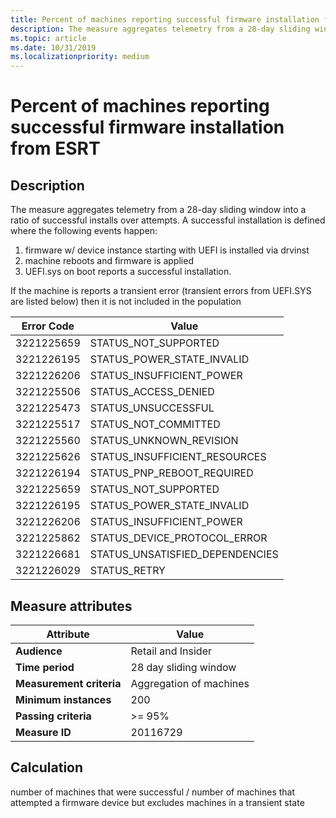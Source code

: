 ```yaml
---
title: Percent of machines reporting successful firmware installation from ESRT
description: The measure aggregates telemetry from a 28-day sliding window into a ratio of successful installs over attempts
ms.topic: article
ms.date: 10/31/2019
ms.localizationpriority: medium
---
```

 
# Percent of machines reporting successful firmware installation from ESRT

## Description

The measure aggregates telemetry from a 28-day sliding window into a ratio of successful installs over attempts.
A successful installation is defined where the following events happen:

1. firmware w/ device instance starting with UEFI is installed via drvinst
2. machine reboots and firmware is applied
3. UEFI.sys on boot reports a successful installation.


If the machine is reports a transient error (transient errors from UEFI.SYS are listed below) then it is not included in the population

|Error Code|Value|
|----|----|
|3221225659| STATUS_NOT_SUPPORTED|
|3221226195| STATUS_POWER_STATE_INVALID|
|3221226206| STATUS_INSUFFICIENT_POWER|
|3221225506| STATUS_ACCESS_DENIED|
|3221225473| STATUS_UNSUCCESSFUL|
|3221225517| STATUS_NOT_COMMITTED|
|3221225560| STATUS_UNKNOWN_REVISION|
|3221225626| STATUS_INSUFFICIENT_RESOURCES|
|3221226194| STATUS_PNP_REBOOT_REQUIRED|
|3221225659| STATUS_NOT_SUPPORTED|
|3221226195| STATUS_POWER_STATE_INVALID|
|3221226206| STATUS_INSUFFICIENT_POWER|
|3221225862| STATUS_DEVICE_PROTOCOL_ERROR|
|3221226681| STATUS_UNSATISFIED_DEPENDENCIES|
|3221226029| STATUS_RETRY|

## Measure attributes

|Attribute|Value|
|----|----|
|**Audience**|Retail and Insider|
|**Time period**|28 day sliding window|
|**Measurement criteria**|Aggregation of machines|
|**Minimum instances**|200|
|**Passing criteria**|>= 95%|
|**Measure ID**|20116729|

## Calculation

number of machines that were successful / 
number of machines that attempted a firmware device but excludes machines in a transient state

